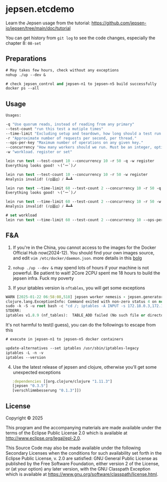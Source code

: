 # jepsen.etcdemo

Learn the Jepsen usage from the tutorial: https://github.com/jepsen-io/jepsen/tree/main/doc/tutorial

You can get history from `git log` to see the code changes, especially the chapter 8: `08-set`  

## Preparations

```clj
# May takes few hours, check without any exceptions
nohup ./up --dev &

# check jepsen_control and jepsen-n1 to jepsen-n5 build successfully
docker ps --all

```


## Usage

```clj
Usages: 

-q "Use quorum reads, instead of reading from any primary"
--test-count "run this test a mutiple times"
--time-limit "Excluding setup and teardown, how long should a test run for, in seconds"
-r "Approximate number of requests per second, per thread."
--ops-per-key "Maximum number of operations on any given key."
--concurrency "How many workers should we run. Must be an integer, optionally followed by n (e.g. 3n) to multiply by the number of nodes."
-w "workload. register or set"

lein run test --test-count 10 --concurrency 10 -r 50 -q -w register
Everything looks good! ヽ(‘ー`)ノ

lein run test --test-count 10 --concurrency 10 -r 50 -w register
Analysis invalid! (ﾉಥ益ಥ）ﾉ ┻━┻

lein run test --time-limit 60 --test-count 2 --concurrency 10 -r 50 -q -w register
Everything looks good! ヽ(‘ー`)ノ

lein run test --time-limit 60 --test-count 2 --concurrency 10 -r 50 -w register
Analysis invalid! (ﾉಥ益ಥ）ﾉ ┻━┻

# set workload
lein run test --time-limit 60 --test-count 2 --concurrency 10 --ops-per-key 10 -r 50 -w set
```

## F&A

1. If you're in the China, you cannot access to the images for the Docker Official Hub now(2024-12).
You should find your own images source, and edit `vim /etc/docker/daemon.json`.
more details in this [bolg](https://cloud.tencent.com/developer/article/1857227)

2. `nohup ./up --dev &` may spend lots of hours if your machine is not powerful. Be patient to wait!
2Core 2CPU spent me 18 hours to build the jepsen infra. Fuck my poverty

3. If your iptables version is `nftables`, you will get some exceptions

```clj
WARN [2025-01-22 06:58:08,518] jepsen worker nemesis - jepsen.generator.interpreter Process :nemesis crashed
clojure.lang.ExceptionInfo: Command exited with non-zero status 4 on node n5:
sudo -k -S -u root bash -c "cd /; iptables -A INPUT -s 172.18.0.3,172.18.0.4 -j DROP -w"
STDERR:
iptables v1.8.9 (nf_tables):  TABLE_ADD failed (No such file or directory): table filter
```
It's not harmful to test(I guess), you can do the followings to escape from this
```clj
# execute in jepsen-n1 to jepsen-n5 docker containers

update-alternatives --set iptables /usr/sbin/iptables-legacy
iptables -L -n -v
iptables --version
```

4. Use the latest release of jepsen and clojure, otherwise you'll get some unexpected exceptions

```clj
   :dependencies [[org.clojure/clojure "1.11.3"]
   [jepsen "0.3.5"]
   [verschlimmbesserung "0.1.3"]])
```   


## License

Copyright © 2025

This program and the accompanying materials are made available under the
terms of the Eclipse Public License 2.0 which is available at
http://www.eclipse.org/legal/epl-2.0.

This Source Code may also be made available under the following Secondary
Licenses when the conditions for such availability set forth in the Eclipse
Public License, v. 2.0 are satisfied: GNU General Public License as published by
the Free Software Foundation, either version 2 of the License, or (at your
option) any later version, with the GNU Classpath Exception which is available
at https://www.gnu.org/software/classpath/license.html.
